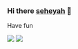 ### Hi there [seheyah](https://seheyah.me) 👋

Have fun 

<a href="https://twitter.com/seheyah" target="_blank"><img src="https://img.shields.io/badge/Twitter-%40seheyah-blue"></a>
<a href="https://seheyah.me" target="_blank"><img src="https://img.shields.io/badge/Personal%20Site-seheyah.me-red"></a>
<!--
**seheyah/seheyah** is a ✨ _special_ ✨ repository because its `README.md` (this file) appears on your GitHub profile.

Here are some ideas to get you started:

- 🔭 I’m currently working on ...
- 🌱 I’m currently learning ...
- 👯 I’m looking to collaborate on ...
- 🤔 I’m looking for help with ...
- 💬 Ask me about ...
- 📫 How to reach me: ...
- 😄 Pronouns: ...
- ⚡ Fun fact: ...
-->
